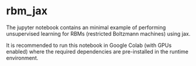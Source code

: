 # rbm_jax
The jupyter notebook contains an minimal example of performing unsupervised learning for RBMs (restricted Boltzmann machines) using jax. 

It is recommended to run this notebook in Google Colab (with GPUs enabled) where the required dependencies are pre-installed in the runtime environment.
